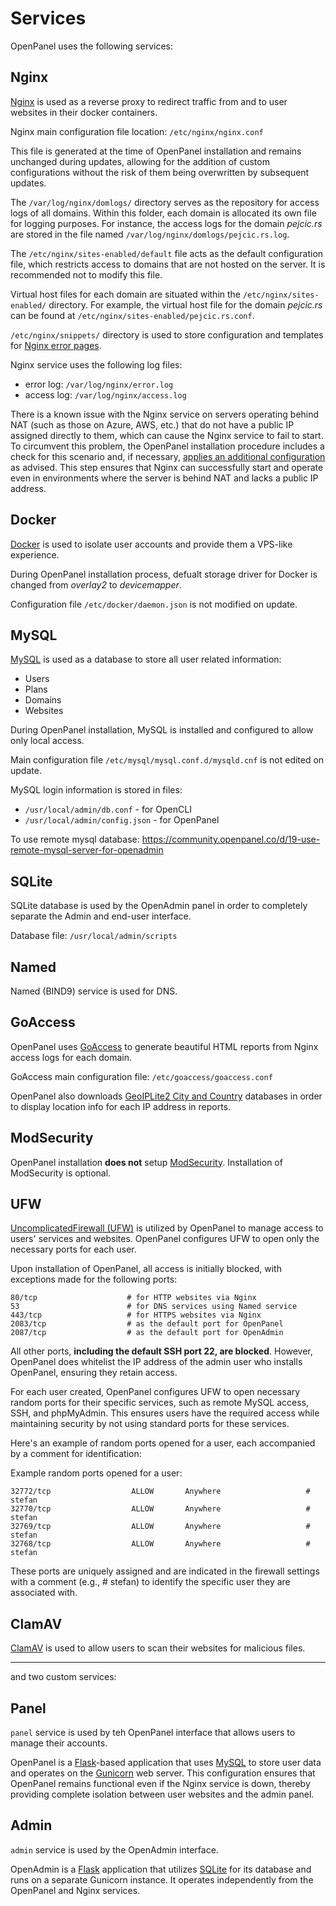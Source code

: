 # Services

OpenPanel uses the following services:

## Nginx

[Nginx](https://www.nginx.com/) is used as a reverse proxy to redirect traffic from and to user websites in their docker containers.

Nginx main configuration file location: `/etc/nginx/nginx.conf`

This file is generated at the time of OpenPanel installation and remains unchanged during updates, allowing for the addition of custom configurations without the risk of them being overwritten by subsequent updates.


The `/var/log/nginx/domlogs/` directory serves as the repository for access logs of all domains. Within this folder, each domain is allocated its own file for logging purposes. For instance, the access logs for the domain *pejcic.rs* are stored in the file named `/var/log/nginx/domlogs/pejcic.rs.log`.

The `/etc/nginx/sites-enabled/default`  file acts as the default configuration file, which restricts access to domains that are not hosted on the server. It is recommended not to modify this file.

Virtual host files for each domain are situated within the `/etc/nginx/sites-enabled/` directory. For example, the virtual host file for the domain *pejcic.rs* can be found at `/etc/nginx/sites-enabled/pejcic.rs.conf`.

`/etc/nginx/snippets/` directory is used to store configuration and templates for [Nginx error pages](https://github.com/denysvitali/nginx-error-pages).

Nginx service uses the following log files:
- error log: `/var/log/nginx/error.log`
- access log: `/var/log/nginx/access.log`

There is a known issue with the Nginx service on servers operating behind NAT (such as those on Azure, AWS, etc.) that do not have a public IP assigned directly to them, which can cause the Nginx service to fail to start. To circumvent this problem, the OpenPanel installation procedure includes a check for this scenario and, if necessary, [applies an additional configuration](https://stackoverflow.com/questions/3191509/nginx-error-99-cannot-assign-requested-address/13141104#13141104) as advised. This step ensures that Nginx can successfully start and operate even in environments where the server is behind NAT and lacks a public IP address.







## Docker

[Docker](https://www.docker.com/) is used to isolate user accounts and provide them a VPS-like experience.

During OpenPanel installation process, defualt storage driver for Docker is changed from *overlay2* to *devicemapper*.

Configuration file `/etc/docker/daemon.json` is not modified on update.

## MySQL

[MySQL](https://www.mysql.com/) is used as a database to store all user related information:

- Users
- Plans
- Domains
- Websites

During OpenPanel installation, MySQL is installed and configured to allow only local access.

Main configuration file `/etc/mysql/mysql.conf.d/mysqld.cnf` is not edited on update.

MySQL login information is stored in files:

- `/usr/local/admin/db.conf` - for OpenCLI
- `/usr/local/admin/config.json` - for OpenPanel

To use remote mysql database: https://community.openpanel.co/d/19-use-remote-mysql-server-for-openadmin

## SQLite

SQLite database is used by the OpenAdmin panel in order to completely separate the Admin and end-user interface.

Database file: `/usr/local/admin/scripts`

## Named

Named (BIND9) service is used for DNS.

## GoAccess

OpenPanel uses [GoAccess](https://goaccess.io/) to generate beautiful HTML reports from Nginx access logs for each domain.

GoAccess main configuration file: `/etc/goaccess/goaccess.conf`

OpenPanel also downloads [GeoIPLite2 City and Country](https://dev.maxmind.com/geoip/geolite2-free-geolocation-data) databases in order to display location info for each IP address in reports.

## ModSecurity

OpenPanel installation **does not** setup [ModSecurity](https://github.com/owasp-modsecurity/ModSecurity). Installation of ModSecurity is optional.


## UFW
[UncomplicatedFirewall (UFW)](https://wiki.ubuntu.com/UncomplicatedFirewall) is utilized by OpenPanel to manage access to users' services and websites. OpenPanel configures UFW to open only the necessary ports for each user.

Upon installation of OpenPanel, all access is initially blocked, with exceptions made for the following ports:
```
80/tcp                    # for HTTP websites via Nginx
53                        # for DNS services using Named service
443/tcp                   # for HTTPS websites via Nginx
2083/tcp                  # as the default port for OpenPanel
2087/tcp                  # as the default port for OpenAdmin
```

All other ports, **including the default SSH port 22, are blocked**. However, OpenPanel does whitelist the IP address of the admin user who installs OpenPanel, ensuring they retain access.

For each user created, OpenPanel configures UFW to open necessary random ports for their specific services, such as remote MySQL access, SSH, and phpMyAdmin. This ensures users have the required access while maintaining security by not using standard ports for these services.

Here's an example of random ports opened for a user, each accompanied by a comment for identification:

Example random ports opened for a user:
```
32772/tcp                  ALLOW       Anywhere                   # stefan
32770/tcp                  ALLOW       Anywhere                   # stefan
32769/tcp                  ALLOW       Anywhere                   # stefan
32768/tcp                  ALLOW       Anywhere                   # stefan
```

These ports are uniquely assigned and are indicated in the firewall settings with a comment (e.g., # stefan) to identify the specific user they are associated with.

## ClamAV

[ClamAV](https://www.clamav.net/) is used to allow users to scan their websites for malicious files.


---

and two custom services:


## Panel

`panel` service is used by teh OpenPanel interface that allows users to manage their accounts.

OpenPanel is a [Flask](https://flask.palletsprojects.com/en/3.0.x/)-based application that uses [MySQL](#MySQL) to store user data and operates on the [Gunicorn](https://gunicorn.org/) web server. This configuration ensures that OpenPanel remains functional even if the Nginx service is down, thereby providing complete isolation between user websites and the admin panel.

## Admin

`admin` service is used by the OpenAdmin interface.

OpenAdmin is a [Flask](https://flask.palletsprojects.com/en/3.0.x/) application that utilizes [SQLite](https://www.sqlite.org/) for its database and runs on a separate Gunicorn instance. It operates independently from the OpenPanel and Nginx services.
